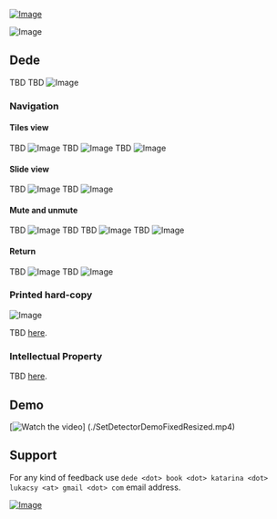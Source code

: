 
[![Image](./appStoreIcon.png)](https://apps.apple.com/us/app/set-detector/id1526017649?mt=8)


![Image](./appIcon.png)

## Dede

TBD
TBD
![Image](./landingPage.png)


### Navigation

#### Tiles view
TBD
![Image](./tilesViewIcon.png)
TBD
![Image](./tilesView.png)
TBD
![Image](./tileView.png)

#### Slide view
TBD
![Image](./slideViewIcon.png)
TBD
![Image](./slideView.png)

#### Mute and unmute
TBD
![Image](./MuteButton.png)
TBD
TBD
![Image](./soundMute.png)
TBD
![Image](./soundUnmute.png)

#### Return
TBD
![Image](./ReturnButton.png)
TBD
![Image](./landingPage.png)

### Printed hard-copy
![Image](./amazonView.png)

TBD [here](https://www.amazon.com/dp/B08F6TVYR2).

### Intellectual Property

TBD [here](https://trademarks.justia.com/870/43/set-87043548.html).


## Demo


[![Watch the video](./landingPage.png)] (./SetDetectorDemoFixedResized.mp4)


## Support

For any kind of feedback use `dede <dot> book <dot> katarina <dot> lukacsy <at> gmail <dot> com` email address.


[![Image](./appStoreIcon.png)](https://apps.apple.com/us/app/set-detector/id1526017649?mt=8)
